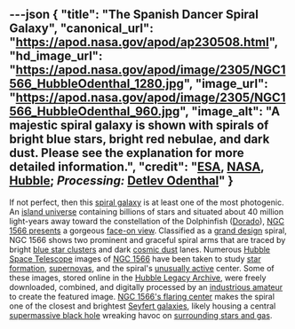 ---json
{
  "title": "The Spanish Dancer Spiral Galaxy",
  "canonical_url": "https://apod.nasa.gov/apod/ap230508.html",
  "hd_image_url": "https://apod.nasa.gov/apod/image/2305/NGC1566_HubbleOdenthal_1280.jpg",
  "image_url": "https://apod.nasa.gov/apod/image/2305/NGC1566_HubbleOdenthal_960.jpg",
  "image_alt": "A majestic spiral galaxy is shown with spirals of bright blue stars, bright red nebulae, and dark dust. Please see the explanation for more detailed information.",
  "credit": "[ESA](https://www.esa.int/), [NASA](https://www.nasa.gov/), [Hubble](https://www.nasa.gov/mission_pages/hubble/story/index.html); _Processing:_ [Detlev Odenthal](https://www.flickr.com/photos/76780020@N07/)"
}
---

If not perfect, then this [spiral galaxy](https://en.wikipedia.org/wiki/Spiral_galaxy) is at least one of the most photogenic. An [island universe](http://ned.ipac.caltech.edu/level5/March02/Gordon/Gordon2.html) containing billions of stars and situated about 40 million light-years away toward the constellation of the Dolphinfish ([Dorado](https://en.wikipedia.org/wiki/Dorado)), [NGC 1566 presents](https://en.wikipedia.org/wiki/NGC_1566) a gorgeous [face-on view](https://apod.nasa.gov/apod/ap010427.html). Classified as a [grand design](http://burro.cwru.edu/Academics/Astr222/Galaxies/Spiral/spiral.html) spiral, NGC 1566 shows two prominent and graceful spiral arms that are traced by bright [blue star clusters](https://apod.nasa.gov/apod/ap200909.html) and dark [cosmic dust](https://apod.nasa.gov/apod/ap151119.html) lanes. Numerous [Hubble Space Telescope](https://hubblesite.org/) images of [NGC 1566](https://esahubble.org/images/potw1422a/) have been taken to study [star formation](https://science.nasa.gov/astrophysics/focus-areas/how-do-stars-form-and-evolve), [supernovas](https://www.youtube.com/watch?v=8en5uDqw0aM), and the spiral's [unusually active](https://media.istockphoto.com/id/1184409133/photo/happy-dog-making-mess-with-papers-on-bed.jpg?s=612x612&w=0&k=20&c=HIvJz4ifaBEf3DWHBip9y7tWjdajJHbEnu3hBWlkYis=) center. Some of these images, stored online in the [Hubble Legacy Archive](https://hla.stsci.edu/), were freely downloaded, combined, and digitally processed by an [industrious amateur](https://www.flickr.com/photos/76780020@N07/) to create the featured image. [NGC 1566's flaring center](https://ui.adsabs.harvard.edu/abs/2019MNRAS.483L..88P/abstract) makes the spiral one of the closest and brightest [Seyfert galaxies](https://en.wikipedia.org/wiki/Seyfert_galaxy), likely housing a central [supermassive black hole](https://apod.nasa.gov/apod/ap181203.html) wreaking havoc on [surrounding stars and gas](https://apod.nasa.gov/apod/ap190427.html).
